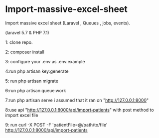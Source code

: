 # Import-massive-excel-sheet
Import massive excel sheet  (Laravel , Queues , jobs, events).

(laravel 5.7 & PHP 7.1)

1:  clone repo.

2: composer install

3: configure your .env as .env.example

4:run php artisan key:generate

5: run php artisan migrate

6:run php artisan queue:work

7:run php artisan serve  i assumed that it ran on "http://127.0.0.1:8000"

8:use api "http://127.0.0.1:8000/api/import-patients"  with post method to import excel file

9: run curl -X POST -F 'patientFile=@/path/to/file' http://127.0.0.1:8000/api/import-patients
